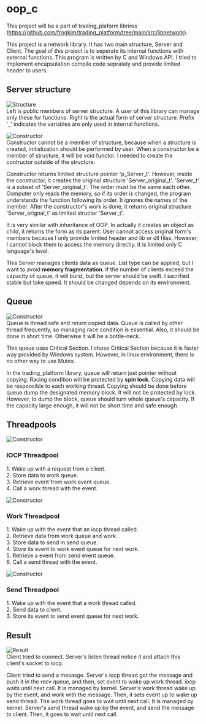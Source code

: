 # oop_c
This project will be a part of trading_plaform librires (https://github.com/frogkim/trading_platform/tree/main/src/libnetwork).

This project is a network library. It has two main structure, Server and Client.
The goal of this project is to seperate its internal functions with external functions.
This program is written by C and Windows API. I tried to implement encapsulation compile code seprately and provide limited header to users.

<h2>Server structure</h2>

![Structure](https://github.com/frogkim/pictures/blob/main/oop_c_01.png)  
Left is public members of server structure. A user of this library can manage only these for functions.
Right is the actual form of server structure. Prefix '_' indicates the variables are only used in internal functions.

![Constructor](https://github.com/frogkim/pictures/blob/main/oop_c_02.png)  
Constructor cannot be a member of structure, because when a structure is created, initialization should be performed by user.
When a constructor be a member of structure, it will be void functor. I needed to create the contructor outside of the structure.

Constructor returns limited structure pointer 'p_Server_t'. However, inside the constructor, it creates the original structure 'Server_original_t'.
'Server_t' is a subset of 'Server_original_t'. The order must be the same each other. Computer only reads the memory, so if its order is changed, the program understands the function following its order.
It ignores the names of the member.
After the constructor's work is done, it returns original structure 'Server_orignal_t' as limited structer 'Server_t'.

It is very similar with inheritance of OOP. In actually it creates an object as child, it returns the form as its parent.
User cannot access original form's members because I only provide limited header and lib or dll files.
However, I cannot block them to access the memory directly. It is limited only C language's level.

This Server manages clients data as queue. List type can be applied, but I want to avoid **memory fragmentation**.
If the number of clients exceed the capacity of queue, it will burst, but the server should be swift.
I sacrified stable but take speed. It should be changed depends on its environment.

<h2>Queue</h2>

![Constructor](https://github.com/frogkim/pictures/blob/main/oop_c_03_queue.png)  
Queue is thread safe and return copied data.
Queue is called by other thread frequently, so managing race condition is essential.
Also, it should be done in short time. Otherwise it will be a bottle-neck.

This queue uses Critical Section. I chose Critical Section because it is faster way provided by Windows system.
However, in linux environment, there is no other way to use Mutex.

In the trading_platform library, queue will return just pointer without copying. Racing condition will be protected by **spin lock**.
Copying data will be responsible to each working thread. Copying should be done before queue dump the designated memory block.
It will not be protected by lock. However, to dump the block, queue should turn whole queue's capacity. If the capacity large enough, it will not be short time and safe enough.

<h2>Threadpools</h2>

![Constructor](https://github.com/frogkim/pictures/blob/main/oop_c_05_iocp.png)  

<h3>IOCP Threadpool</h3>
1. Wake up with a request from a client.<br>
2. Store data to work queue.<br>
3. Retrieve event from work event queue.<br>
4. Call a work thread with the event.<br>

![Constructor](https://github.com/frogkim/pictures/blob/main/oop_c_06_work.png)  

<h3>Work Threadpool</h3>
1. Wake up with the event that an iocp thread called.<br>
2. Retrieve data from work queue and work.<br>
3. Store data to send in send queue.<br>
4. Store its event to work event queue for next work.<br>
5. Retrieve a event from send event queue.<br>
6. Call a send thread with the event.<br>


![Constructor](https://github.com/frogkim/pictures/blob/main/oop_c_07_send.png)  

<h3>Send Threadpool</h3>
1. Wake up with the event that a work thread called.<br>
2. Send data to client. <br>
3. Store its event to send event queue for next work.<br>

<h2>Result</h2>

![Result](https://github.com/frogkim/pictures/blob/main/oop_c_04_result.png)  
Client tried to connect.
Server's listen thread notice it and attach this client's socket to iocp.

Client tried to send a mesasge.
Server's iocp thread got the message and push it in the recv queue, and then, set event to wake up work thread. iocp waits until next call. It is managed by kernel.
Server's work thread wake up by the event, and work with the message. Then, it sets event up to wake up send thread. The work thread goes to wait until next call. It is managed by kernel.
Server's send thread wake up by the event, and send the message to client. Then, it goes to wait until next call.

